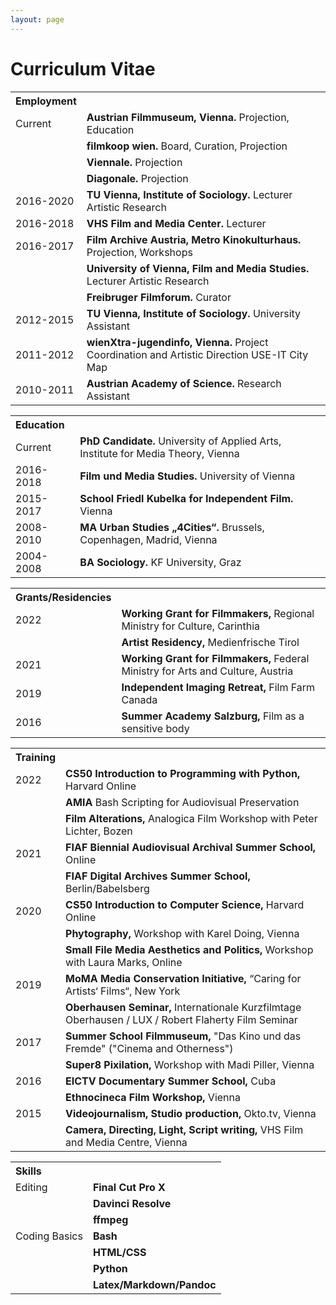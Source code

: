 ```yaml
---
layout: page
---
```

# Curriculum Vitae

<table>
  <tr>
    <th style="text-align: left;">Employment</th>
    <th></th>
  </tr>
  <tr>
    <td>Current</td>
    <td><strong>Austrian Filmmuseum, Vienna.</strong> Projection, Education</td>
  </tr>
  <tr>
    <td></td>
    <td><strong>filmkoop wien.</strong> Board, Curation, Projection </td>
  </tr>
  <tr>
    <td></td>
    <td><strong>Viennale.</strong> Projection </td>
  </tr>
  <tr>
    <td></td>
    <td><strong>Diagonale.</strong> Projection </td>
  </tr>
  <tr>
    <td>2016-2020</td>
    <td><strong>TU Vienna, Institute of Sociology.</strong> Lecturer Artistic Research</td>
  </tr>
  <tr>
    <td>2016-2018</td>
    <td><strong>VHS Film and Media Center.</strong> Lecturer</td>
  </tr>
  <tr>
    <td>2016-2017</td>
    <td><strong>Film Archive Austria, Metro Kinokulturhaus.</strong> Projection, Workshops </td>
  </tr>
  <tr>
    <td></td>
    <td><strong>University of Vienna, Film and Media Studies.</strong> Lecturer Artistic Research</td>
  </tr>
  <tr> 
    <td></td>
    <td><strong>Freibruger Filmforum.</strong> Curator </td>
  </tr>
  <tr> 
    <td>2012-2015</td>
    <td><strong>TU Vienna, Institute of Sociology.</strong> University Assistant </td>
  </tr>
  <tr> 
    <td>2011-2012</td>
    <td><strong>wienXtra-jugendinfo, Vienna.</strong> Project Coordination and Artistic Direction USE-IT City Map </td>
  </tr>
  <tr> 
    <td>2010-2011</td>
    <td><strong>Austrian Academy of Science.</strong> Research Assistant </td>
  </tr>
</table> 

<table>
  <tr>
    <th style="text-align: left;">Education</th>
    <th></th>
  </tr>
  <tr>
    <td>Current</td>
    <td><strong>PhD Candidate.</strong> University of Applied Arts, Institute for Media Theory, Vienna</td>
  </tr>
  <tr>
    <td>2016-2018</td>
    <td><strong>Film und Media Studies.</strong> University of Vienna</td>
  </tr>
  <tr>
    <td>2015-2017</td>
    <td><strong>School Friedl Kubelka for Independent Film.</strong> Vienna</td>
  </tr>
  <tr>
    <td>2008-2010</td>
    <td><strong>MA Urban Studies „4Cities“.</strong> Brussels, Copenhagen, Madrid, Vienna<br></td>
  </tr>
  <tr> 
    <td>2004-2008</td>
    <td><strong>BA Sociology.</strong> KF University, Graz</td>
  </tr>
</table>

<table>
  <tr>
    <th style="text-align: left;">Grants/Residencies</th>
    <th></th>
  </tr>
  <tr>
    <td>2022</td>
    <td><strong>Working Grant for Filmmakers,</strong> Regional Ministry for Culture, Carinthia</td>
  </tr>
  <tr>
    <td></td>
    <td><strong>Artist Residency,</strong> Medienfrische Tirol</td>
  </tr>
  <tr>
    <td>2021</td>
    <td><strong>Working Grant for Filmmakers,</strong> Federal Ministry for Arts and Culture, Austria</td>
  </tr>
  <tr>
    <td>2019</td>
    <td><strong>Independent Imaging Retreat,</strong> Film Farm Canada</td>
  </tr>
  <tr>
    <td>2016</td>
    <td><strong>Summer Academy Salzburg,</strong> Film as a sensitive body</td>
  </tr>
  </table>

<table>
  <tr>
      <th style="text-align: left;">Training</th>
      <th></th>
  </tr>
  <tr>
    <td>2022</td>
   <td><strong>CS50 Introduction to Programming with Python,</strong> Harvard Online</td>
  </tr>
  <tr>
    <td></td>
    <td><strong>AMIA</strong> Bash Scripting for Audiovisual Preservation</td>
  </tr>
  <tr>
    <td></td>
    <td><strong>Film Alterations,</strong> Analogica Film Workshop with Peter Lichter, Bozen</td>
  </tr>
  <tr>
  	<td>2021</td>
    <td><strong>FIAF Biennial Audiovisual Archival Summer School,</strong> Online</td>
  </tr>
  <tr>
  	<td></td>
    <td><strong>FIAF Digital Archives Summer School,</strong> Berlin/Babelsberg</td>
  </tr>
  <tr>
  	<td>2020</td>
    <td><strong>CS50 Introduction to Computer Science,</strong> Harvard Online</td>
  </tr>
  <tr>
    <td></td>
    <td><strong>Phytography,</strong> Workshop with Karel Doing, Vienna</td>
  </tr>
  <tr>
    <td></td>
    <td><strong>Small File Media Aesthetics and Politics,</strong> Workshop with Laura Marks, Online</td>
  </tr>
  <tr>
  	<td>2019</td>
    <td><strong>MoMA Media Conservation Initiative,</strong> “Caring for Artists‘ Films“, New York</td>
  </tr>
  <tr>
  	<td></td>
    <td><strong>Oberhausen Seminar,</strong> Internationale Kurzfilmtage Oberhausen / LUX / Robert Flaherty Film Seminar</td>
  </tr>
  <tr>
  	<td>2017</td>
    <td><strong>Summer School Filmmuseum,</strong> "Das Kino und das Fremde" ("Cinema and Otherness")</td>
  </tr>
  <tr>
    <td></td>
    <td><strong>Super8 Pixilation,</strong> Workshop with Madi Piller, Vienna</td>
  </tr>
  <tr> 
  	<td>2016</td>
    <td><strong> EICTV Documentary Summer School,</strong> Cuba</td>
  </tr>
  <tr> 
  	<td></td>
    <td><strong>Ethnocineca Film Workshop,</strong> Vienna</td>
  </tr>
  <tr>
  	<td>2015</td>
    <td><strong>Videojournalism, Studio production,</strong> Okto.tv, Vienna</td>
  </tr>
  <tr> 
  	<td></td>
    <td><strong>Camera, Directing, Light, Script writing,</strong> VHS Film and Media Centre, Vienna</td>
  </tr>
</table>

<table>
  <tr>
    <th style="text-align: left;">Skills</th>
    <th></th>
  </tr>
  <tr>
  	<td>Editing</td>
    <td><strong>Final Cut Pro X</strong></td>
  </tr>
  <tr>
  	<td></td>
    <td><strong>Davinci Resolve</strong></td>
  </tr>
  <tr>
  	<td></td>
    <td><strong>ffmpeg</strong></td>
  </tr>
  <tr>
  	<td>Coding Basics</td>
    <td><strong>Bash</strong></td>
  </tr>
  <tr>
  	<td></td>
    <td><strong>HTML/CSS</strong></td>
  </tr>
  <tr> 
  	<td></td>
    <td><strong>Python</strong></td>
  </tr>
  <tr> 
  	<td></td>
    <td><strong>Latex/Markdown/Pandoc</strong></td>
  </tr>
</table>
